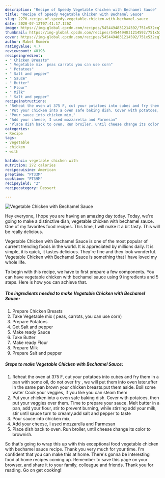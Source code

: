 ```yaml
---
description: "Recipe of Speedy Vegetable Chicken with Bechamel Sauce"
title: "Recipe of Speedy Vegetable Chicken with Bechamel Sauce"
slug: 2270-recipe-of-speedy-vegetable-chicken-with-bechamel-sauce
date: 2020-07-12T07:41:17.126Z
image: https://img-global.cpcdn.com/recipes/5454494831214592/751x532cq70/vegetable-chicken-with-bechamel-sauce-recipe-main-photo.jpg
thumbnail: https://img-global.cpcdn.com/recipes/5454494831214592/751x532cq70/vegetable-chicken-with-bechamel-sauce-recipe-main-photo.jpg
cover: https://img-global.cpcdn.com/recipes/5454494831214592/751x532cq70/vegetable-chicken-with-bechamel-sauce-recipe-main-photo.jpg
author: Mabel Romero
ratingvalue: 4.7
reviewcount: 40193
recipeingredient:
- " Chicken Breasts"
- " Vegetable mix  peas carrots you can use corn"
- " Potatoes"
- " Salt and pepper"
- " Sauce"
- " Butter"
- " Flour"
- " Milk"
- " Salt and pepper"
recipeinstructions:
- "Reheat the oven at 375 F, cut your potatoes into cubes and fry them in a pan with some oil, do not over fry , we will put them into oven later.after in the same pan brown your chicken breasts.put them aside. Boil some water Cook your veggies, if you like you can steam them"
- "Put your chicken into a oven safe baking dish. Cover with potatoes, then put your veggies over them. Time to prepare your sauce. Melt butter in a pan, add your flour, stir to prevent burning, while stirring add your milk, stir until sauce turn to creamy.add salt and pepper to taste"
- "Pour sauce into chicken mix,"
- "Add your cheese, I used mozzarella and Parmesan"
- "Place dish back to oven. Run broiler, until cheese change its color to brownish."
categories:
- Recipe
tags:
- vegetable
- chicken
- with

katakunci: vegetable chicken with 
nutrition: 272 calories
recipecuisine: American
preptime: "PT33M"
cooktime: "PT59M"
recipeyield: "2"
recipecategory: Dessert

---
```



![Vegetable Chicken with Bechamel Sauce](https://img-global.cpcdn.com/recipes/5454494831214592/751x532cq70/vegetable-chicken-with-bechamel-sauce-recipe-main-photo.jpg)

Hey everyone, I hope you are having an amazing day today. Today, we're going to make a distinctive dish, vegetable chicken with bechamel sauce. One of my favorites food recipes. This time, I will make it a bit tasty. This will be really delicious.

Vegetable Chicken with Bechamel Sauce is one of the most popular of current trending foods in the world. It is appreciated by millions daily. It is simple, it is quick, it tastes delicious. They're fine and they look wonderful. Vegetable Chicken with Bechamel Sauce is something that I have loved my whole life.




To begin with this recipe, we have to first prepare a few components. You can have vegetable chicken with bechamel sauce using 9 ingredients and 5 steps. Here is how you can achieve that.

<!--inarticleads1-->

##### The ingredients needed to make Vegetable Chicken with Bechamel Sauce:

1. Prepare  Chicken Breasts
1. Take  Vegetable mix ( peas, carrots, you can use corn)
1. Prepare  Potatoes
1. Get  Salt and pepper
1. Make ready  Sauce
1. Take  Butter
1. Make ready  Flour
1. Prepare  Milk
1. Prepare  Salt and pepper




<!--inarticleads2-->

##### Steps to make Vegetable Chicken with Bechamel Sauce:

1. Reheat the oven at 375 F, cut your potatoes into cubes and fry them in a pan with some oil, do not over fry , we will put them into oven later.after in the same pan brown your chicken breasts.put them aside. Boil some water Cook your veggies, if you like you can steam them
1. Put your chicken into a oven safe baking dish. Cover with potatoes, then put your veggies over them. Time to prepare your sauce. Melt butter in a pan, add your flour, stir to prevent burning, while stirring add your milk, stir until sauce turn to creamy.add salt and pepper to taste
1. Pour sauce into chicken mix,
1. Add your cheese, I used mozzarella and Parmesan
1. Place dish back to oven. Run broiler, until cheese change its color to brownish.




So that's going to wrap this up with this exceptional food vegetable chicken with bechamel sauce recipe. Thank you very much for your time. I'm confident that you can make this at home. There's gonna be interesting food at home recipes coming up. Remember to save this page on your browser, and share it to your family, colleague and friends. Thank you for reading. Go on get cooking!
